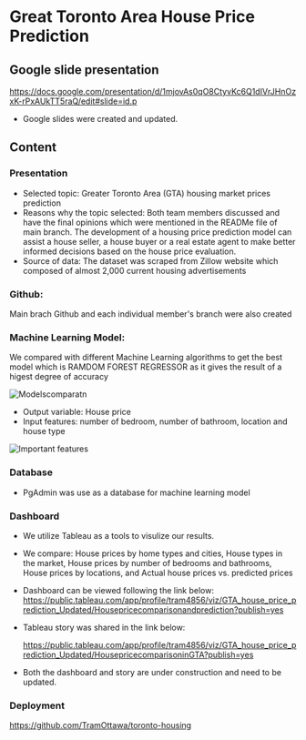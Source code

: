 # Great Toronto Area House Price Prediction

## Google slide presentation

https://docs.google.com/presentation/d/1mjovAs0qO8CtyvKc6Q1dIVrJHnOzxK-rPxAUkTT5raQ/edit#slide=id.p
* Google slides were created and updated.

## Content

### Presentation
* Selected topic: Greater Toronto Area (GTA) housing market prices prediction
* Reasons why the topic selected: Both team members discussed and have the final opinions which were mentioned in the READMe file of main branch. The development of a housing price prediction model can assist a house seller, a house buyer or a real estate agent to make better informed decisions based on the house price evaluation.
* Source of data: The dataset was scraped from Zillow website which composed of almost 2,000 current housing advertisements

### Github: 
Main brach Github and each individual member's branch were also created

### Machine Learning Model: 
We compared with different Machine Learning algorithms to get the best model which is RAMDOM FOREST REGRESSOR as it gives the result of a higest degree of accuracy

![Modelscomparatn](https://user-images.githubusercontent.com/100484606/180690597-67ecaec1-b5f0-47de-9d44-7f1651d95fe4.png)

* Output variable: House price
* Input features: number of bedroom, number of bathroom, location and house type

![Important features](https://user-images.githubusercontent.com/100484606/180692265-69c84304-8956-4d00-aa15-a3e53c3e2db8.png)

### Database
* PgAdmin was use as a database for machine learning model

### Dashboard
* We utilize Tableau as a tools to visulize our results. 
* We compare:
House prices by home types and cities, 
House types in the market, 
House prices by number of bedrooms and bathrooms, 
House prices by locations, and 
Actual house prices vs. predicted prices

* Dashboard can be viewed following the link below:
  https://public.tableau.com/app/profile/tram4856/viz/GTA_house_price_prediction_Updated/Housepricecomparisonandprediction?publish=yes

* Tableau story was shared in the link below:

  https://public.tableau.com/app/profile/tram4856/viz/GTA_house_price_prediction_Updated/HousepricecomparisoninGTA?publish=yes

* Both the dashboard and story are under construction and need to be updated.

### Deployment

https://github.com/TramOttawa/toronto-housing



